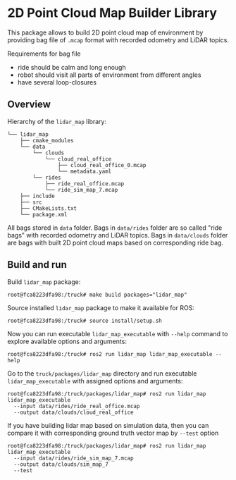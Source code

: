 # 2D Point Cloud Map Builder Library

This package allows to build 2D point cloud map of environment by providing bag file of `.mcap` format with recorded odometry and LiDAR topics.

Requirements for bag file
- ride should be calm and long enough
- robot should visit all parts of environment from different angles
- have several loop-closures

## Overview

Hierarchy of the `lidar_map` library:
```
└── lidar_map
    ├── cmake_modules
    └── data
        └── clouds
            └── cloud_real_office
                ├── cloud_real_office_0.mcap
                └── metadata.yaml
        └── rides
            ├── ride_real_office.mcap
            └── ride_sim_map_7.mcap
    ├── include
    ├── src
    ├── CMakeLists.txt
    └── package.xml
```

All bags stored in `data` folder. Bags in `data/rides` folder are so called "ride bags" with recorded odometry and LiDAR topics. Bags in `data/clouds` folder are bags with built 2D point cloud maps based on corresponding ride bag.

## Build and run

Build `lidar_map` package:
```console
root@fca8223dfa98:/truck# make build packages="lidar_map"
```

Source installed `lidar_map` package to make it available for ROS:
```console
root@fca8223dfa98:/truck# source install/setup.sh
```

Now you can run executable `lidar_map_executable` with `--help` command to explore available options and arguments:
```console
root@fca8223dfa98:/truck# ros2 run lidar_map lidar_map_executable --help
```

Go to the `truck/packages/lidar_map` directory and run executable `lidar_map_executable` with assigned options and arguments:
```console
root@fca8223dfa98:/truck/packages/lidar_map# ros2 run lidar_map lidar_map_executable
  --input data/rides/ride_real_office.mcap
  --output data/clouds/cloud_real_office
```

If you have building lidar map based on simulation data, then you can compare it with corresponding ground truth vector map by `--test` option
```console
root@fca8223dfa98:/truck/packages/lidar_map# ros2 run lidar_map lidar_map_executable
  --input data/rides/ride_sim_map_7.mcap
  --output data/clouds/sim_map_7
  --test
```

